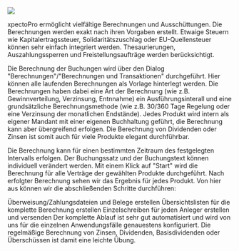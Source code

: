 ![](http://xpecto.github.io/docs/img/img_1423558893524.png)

xpectoPro ermöglicht vielfältige Berechnungen und Ausschüttungen. Die Berechnungen werden exakt nach ihren Vorgaben erstellt. Etwaige Steuern wie Kapitalertragssteuer, Solidaritätszuschlag oder EU-Quellensteuer können sehr einfach integriert werden. Thesaurierungen, Auszahlungssperren und Freistellungsaufträge werden berücksichtigt.

Die Berechnung der Buchungen wird über den Dialog "Berechnungen"/"Berechnungen und Transaktionen" durchgeführt. Hier können alle laufenden Berechnungen als Vorlage hinterlegt werden. Die Berechnungen haben dabei eine Art der Berechnung (wie z.B. Gewinnverteilung, Verzinsung, Entnnahme) ein Ausführungsinterall und eine grundsätzliche Berechnungsmethode (wie z.B. 30/360 Tage Regelung oder eine Verzinsung der monatlichen Endstände). Jedes Produkt wird intern als eigener Mandant mit einer eigenen Buchhaltung geführt, die Berechnung kann aber übergreifend erfolgen. Die Berechnung von Dividenden oder Zinsen ist somit auch für viele Produkte elegant durchführbar.

Die Berechnung kann für einen bestimmten Zeitraum des festgelegten Intervalls erfolgen. Der Buchungssatz und der Buchungstext können individuell verändert werden. Mit einem Klick auf "Start" wird die Berechnung für alle Verträge der gewählten Produkte durchgeführt. Nach erfolgter Berechnung sehen wir das Ergebnis für jedes Produkt. Von hier aus können wir die abschließenden Schritte durchführen:

Überweisung/Zahlungsdateien und Belege erstellen 
Übersichtslisten für die komplette Berechnung erstellen 
Einzelschreiben für jeden Anleger erstellen und versenden
Der komplette Ablauf ist sehr gut automatisiert und wird von uns für die einzelnen Anwendungsfälle genauestens konfiguriert. Die regelmäßige Berechnung von Zinsen, Dividenden, Basisdividenden oder Überschüssen ist damit eine leichte Übung.